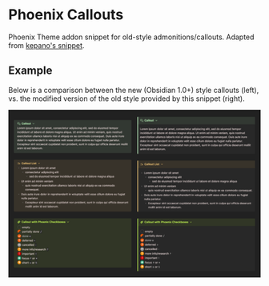 # Phoenix Callouts
Phoenix Theme addon snippet for old-style admonitions/callouts.
Adapted from [kepano's snippet](https://gist.github.com/kepano/cde61ac7db1afd3f173a16157c627f93).

## Example
Below is a comparison between the new (Obsidian 1.0+) style callouts (left), vs. the modified version of the old style provided by this snippet (right).

![phoenix-callouts-example.png](https://github.com/RyzenFromFire/obsidian-phoenix-callouts/blob/main/phoenix-callouts-example.png)
